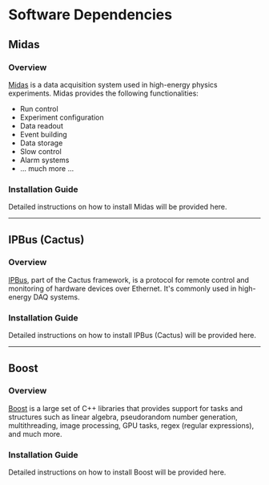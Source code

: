 # Software Dependencies

## Midas

### Overview

[Midas](https://daq00.triumf.ca/MidasWiki/index.php/Main_Page) is a data acquisition system used in high-energy physics experiments.
Midas provides the following functionalities:

- Run control
- Experiment configuration
- Data readout
- Event building
- Data storage
- Slow control
- Alarm systems
- ... much more ...

### Installation Guide

Detailed instructions on how to install Midas will be provided here.

---

## IPBus (Cactus)

### Overview

[IPBus](https://ipbus.web.cern.ch/), part of the Cactus framework, is a protocol for remote control and monitoring of hardware devices over Ethernet. It's commonly used in high-energy DAQ systems.

### Installation Guide

Detailed instructions on how to install IPBus (Cactus) will be provided here.

---

## Boost

### Overview

[Boost](https://www.boost.org/) is a large set of C++ libraries that provides support for tasks and structures such as linear algebra, pseudorandom number generation, multithreading, image processing, GPU tasks, regex (regular expressions), and much more. 

### Installation Guide

Detailed instructions on how to install Boost will be provided here.
